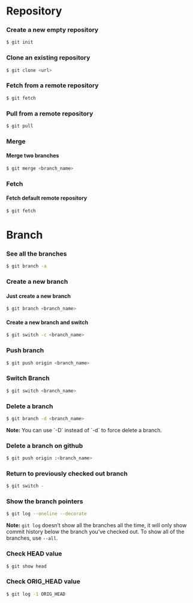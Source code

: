 # Repository
### Create a new empty repository
```bash
$ git init
```

### Clone an existing repository
```bash
$ git clone <url>
```

### Fetch from a remote repository
```bash
$ git fetch
```

### Pull from a remote repository
```bash
$ git pull
```

### Merge 
#### Merge two branches
```bash
$ git merge <branch_name>
```

### Fetch 
#### Fetch default remote repository
```bash
$ git fetch
```

# Branch

### See all the branches
```bash
$ git branch -a
```

### Create a new branch
#### Just create a new branch
```bash
$ git branch <branch_name>
```

#### Create a new branch and switch
```bash
$ git switch -c <branch_name>
```

### Push branch
```bash
$ git push origin <branch_name>
```

### Switch Branch
```bash
$ git switch <branch_name>
```

### Delete a branch
```bash
$ git branch -d <branch_name>
```
**Note:** You can use ´-D´ instead of ´-d´ to force delete a branch.

### Delete a branch on github
```bash
$ git push origin :<branch_name>
```

### Return to previously checked out branch
```bash
$ git switch -
```

### Show the branch pointers
```bash
$ git log --oneline --decorate
```
**Note:** `git log` doesn’t show all the branches all the time, it will only show commit history below the branch you’ve checked out. To show all of the branches, use `--all`.

### Check HEAD value
```bash
$ git show head
```

### Check ORIG_HEAD value
```bash
$ git log -1 ORIG_HEAD
```